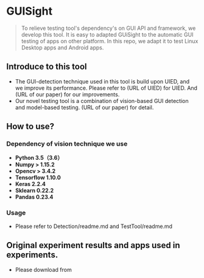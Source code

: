 # GUISight

>To relieve testing tool's dependency's on GUI API and framework, we develop this tool. It is easy to adapted GUiSight to the automatic GUI testing of apps on other platform. In this repo, we adapt it to test Linux Desktop apps and Android apps.

## Introduce to this tool

* The GUI-detection technique used in this tool is build upon UIED,  and we improve its performance. Please refer to (URL of UIED) for UIED. And (URL of our paper) for our improvements.
* Our novel testing tool is a combination of vision-based GUI detection and model-based testing. (URL of our paper) for detail.
   
## How to use?

### Dependency of vision technique we use
* **Python 3.5（3.6）**
* **Numpy > 1.15.2**
* **Opencv > 3.4.2**
* **Tensorflow 1.10.0**
* **Keras 2.2.4**
* **Sklearn 0.22.2**
* **Pandas 0.23.4**

### Usage
* Please refer to Detection/readme.md and TestTool/readme.md

## Original experiment results and apps used in experiments.
* Please download from 
